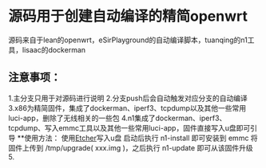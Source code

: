 # 源码用于创建自动编译的精简openwrt
源码来自于lean的openwrt，eSirPlayground的自动编译脚本，tuanqing的n1工具，lisaac的dockerman
## 注意事项：
1.主分支只用于对源码进行说明
2.分支push后会自动触发对应分支的自动编译
3.x86为精简固件，集成了dockerman、iperf3、tcpdump以及其他一些常用luci-app，删除了无线相关的一些包
4.n1集成了dockerman、iperf3、tcpdump、写入emmc工具以及其他一些常用luci-app，固件直接写入u盘即可引导
  **使用方法：
  使用[Etcher](https://www.balena.io/etcher/)写入u盘
  启动后执行 n1-install 即可安装到 emmc
  将固件上传到 /tmp/upgrade( xxx.img )，之后执行 n1-update 即可从该固件升级
5.
